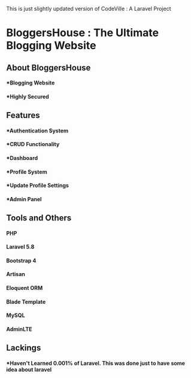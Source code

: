 This is just slightly updated version of CodeVille : A Laravel Project
# BloggersHouse : The Ultimate Blogging Website

## About BloggersHouse        
#### *Blogging Website        
#### *Highly Secured        
        
## Features       
#### *Authentication System      
#### *CRUD Functionality        
#### *Dashboard   
#### *Profile System
#### *Update Profile Settings
#### *Admin Panel

## Tools and Others
#### PHP
#### Laravel 5.8
#### Bootstrap 4
#### Artisan
#### Eloquent ORM
#### Blade Template
#### MySQL
#### AdminLTE

         
## Lackings             
#### *Haven't Learned 0.001% of Laravel. This was done just to have some idea about laravel   
